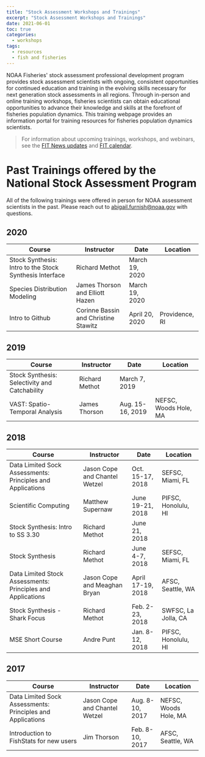 ```yaml
---
title: "Stock Assessment Workshops and Trainings"
excerpt: "Stock Assessment Workshops and Trainings"
date: 2021-06-01
toc: true
categories:
  - workshops
tags:
  - resources
  - fish and fisheries
---
```


NOAA Fisheries' stock assessment professional development program provides stock assessment scientists with ongoing, consistent opportunities for continued education and training in the evolving skills necessary for next generation stock assessments in all regions. Through in-person and online training workshops, fisheries scientists can obtain educational opportunities to advance their knowledge and skills at the forefront of fisheries population dynamics. This training webpage provides an information portal for training resources for fisheries population dynamics scientists.

>For information about upcoming trainings, workshops, and webinars, see the [FIT News updates](https://noaa-fisheries-integrated-toolbox.github.io/news/) and [FIT calendar](https://noaa-fisheries-integrated-toolbox.github.io/news/calendar/).

# Past Trainings offered by the National Stock Assessment Program

All of the following trainings were offered in person for NOAA assessment scientists in the past. Please reach out to abigail.furnish@noaa.gov with questions.

## 2020

Course  | Instructor | Date | Location
------------- | ------------- | ------------- | ------------- 
Stock Synthesis: Intro to the Stock Synthesis Interface  | Richard Methot | March 19, 2020  |  
Species Distribution Modeling  | James Thorson and Elliott Hazen | March 19, 2020  |  
Intro to Github  | Corinne Bassin and Christine Stawitz | April 20, 2020  |  Providence, RI

## 2019

Course  | Instructor | Date | Location
------------- | ------------- | ------------- | ------------- 
Stock Synthesis: Selectivity and Catchability  | Richard Methot | March 7, 2019  |  
VAST: Spatio-Temporal Analysis  | James Thorson | Aug. 15-16, 2019  |  NEFSC, Woods Hole, MA

## 2018

Course  | Instructor | Date | Location
------------- | ------------- | ------------- | ------------- 
Data Limited Sock Assessments: Principles and Applications  | Jason Cope and Chantel Wetzel | Oct. 15-17, 2018  |  SEFSC, Miami, FL
Scientific Computing  | Matthew Supernaw | June 19-21, 2018  |  PIFSC, Honolulu, HI
Stock Synthesis: Intro to SS 3.30  | Richard Methot | June 21, 2018  |  
Stock Synthesis  | Richard Methot | June 4-7, 2018  |  SEFSC, Miami, FL
Data Limited Stock Assessments: Principles and Applications  | Jason Cope and Meaghan Bryan | April 17-19, 2018  |  AFSC, Seattle, WA
Stock Synthesis - Shark Focus  | Richard Methot | Feb. 2-23, 2018  |  SWFSC, La Jolla, CA
MSE Short Course  | Andre Punt | Jan. 8-12, 2018 |  PIFSC, Honolulu, HI


## 2017

Course  | Instructor | Date | Location
------------- | ------------- | ------------- | ------------- 
Data Limited Sock Assessments: Principles and Applications  | Jason Cope and Chantel Wetzel | Aug. 8-10, 2017  |  NEFSC, Woods Hole, MA
Introduction to FishStats for new users  | Jim Thorson | Feb. 8-10, 2017 |  AFSC, Seattle, WA

